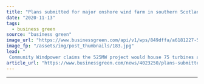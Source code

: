 ```yaml
---
title: "Plans submitted for major onshore wind farm in southern Scotland"
date: "2020-11-13"
tags: 
  - business green
source: "business green"
image_url: "https://www.businessgreen.com/api/v1/wps/849dffa/a6181227-54fd-4ee8-8286-5b8da7c7c510/3/Scoop-Hill-Community-Wind-Farm-185x114.jpg"
image_fp: "/assets/img/post_thumbnails/183.jpg"
lead: "
 Community Windpower claims the 525MW project would house 75 turbines and energy storage capabilities, delivering £1.8bn of economic benefits ..."
article_url: "https://www.businessgreen.com/news/4023250/plans-submitted-major-onshore-wind-farm-southern-scotland"
---
```


---
